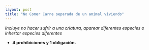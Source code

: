```yaml
---
layout: post
title: "No Comer Carne separada de un animal viviendo"
---
```

_Incluye no hacer sufrir a una criatura, aparear diferentes especies o inhertar especies diferentes_

* **4 prohibiciones y 1 obligación.**
